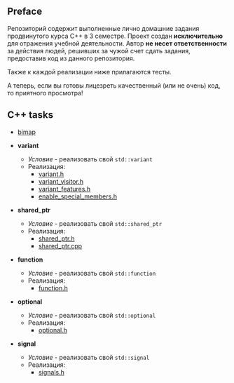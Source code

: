 ## Preface

Репозиторий содержит выполненные лично домашние задания продвинутого курса C++ в 3 семестре. Проект создан __исключительно__ для отражения учебной деятельности. Автор __не несет ответственности__ за действия людей, решивших за чужой счет сдать задания, предоставив код из данного репозитория.

Также к каждой реализации ниже прилагаются тесты.

А теперь, если вы готовы лицезреть качественный (или не очень) код, то приятного просмотра!

## C++ tasks

- [bimap](https://github.com/aslastin/ITMO-cpp-advanced-y2020-21/tree/main/bimap)
- __variant__
  - _Условие_ - реализовать свой `std::variant`
  - Реализация: 
      - [variant.h](https://github.com/aslastin/ITMO-cpp-advanced-y2020-21/blob/main/variant/variant.h)
      - [variant_visitor.h](https://github.com/aslastin/ITMO-cpp-advanced-y2020-21/blob/main/variant/variant_visitor.h)
      - [variant_features.h](https://github.com/aslastin/ITMO-cpp-advanced-y2020-21/blob/main/variant/variant_features.h)
      - [enable_special_members.h](https://github.com/aslastin/ITMO-cpp-advanced-y2020-21/blob/main/variant/enable_special_members.h)
  
- __shared_ptr__
  - _Условие_ - реализовать свой `std::shared_ptr`
  - Реализация: 
      - [shared_ptr.h](https://github.com/aslastin/ITMO-cpp-advanced-y2020-21/blob/main/shared_ptr/shared_ptr.h)
      - [shared_ptr.cpp](https://github.com/aslastin/ITMO-cpp-advanced-y2020-21/blob/main/shared_ptr/shared_ptr.cpp)

- __function__
  - _Условие_ - реализовать свой `std::function`
  - Реализация: 
      - [function.h](https://github.com/aslastin/ITMO-cpp-advanced-y2020-21/blob/main/function/function.h)

- __optional__
  - _Условие_ - реализовать свой `std::optional`
  - Реализация: 
      - [optional.h](https://github.com/aslastin/ITMO-cpp-advanced-y2020-21/blob/main/optional/optional.h)

- __signal__
  - _Условие_ - реализовать свой `std::signal`
  - Реализация: 
      - [signals.h](https://github.com/aslastin/ITMO-cpp-advanced-y2020-21/blob/main/signal/signals.h)
